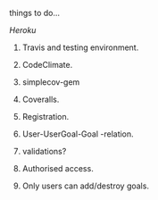 things to do...

_Heroku_
1. Travis and testing environment.
2. CodeClimate.
3. simplecov-gem
4. Coveralls.

1. Registration.
2. User-UserGoal-Goal -relation.
3. validations?
4. Authorised access.
5. Only users can add/destroy goals.
